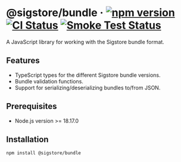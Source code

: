 # @sigstore/bundle &middot; [![npm version](https://img.shields.io/npm/v/@sigstore/bundle.svg?style=flat)](https://www.npmjs.com/package/@sigstore/bundle) [![CI Status](https://github.com/sigstore/sigstore-js/workflows/CI/badge.svg)](https://github.com/sigstore/sigstore-js/actions/workflows/ci.yml) [![Smoke Test Status](https://github.com/sigstore/sigstore-js/workflows/smoke-test/badge.svg)](https://github.com/sigstore/sigstore-js/actions/workflows/smoke-test.yml)

A JavaScript library for working with the Sigstore bundle format.

## Features

- TypeScript types for the different Sigstore bundle versions.
- Bundle validation functions.
- Support for serializing/deserializing bundles to/from JSON.

## Prerequisites

- Node.js version >= 18.17.0

## Installation

```
npm install @sigstore/bundle
```
